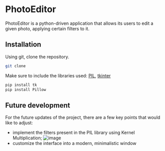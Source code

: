 # PhotoEditor

PhotoEditor is a python-driven application that allows its users to edit a given photo, applying certain filters to it.

## Installation

Using git, clone the repository.

```bash
git clone
```
Make sure to include the libraries used:
[PIL](https://pillow.readthedocs.io/en/latest/installation.html),
[tkinter](https://docs.python.org/3/library/tkinter.html)

```bash
pip install tk
pip install Pillow
```

## Future development

For the future updates of the project, there are a few key points that would like to adjust:
- implement the filters present in the PIL library using Kernel Multiplication;
![image](https://github.com/Paula-H/PhotoEditor/assets/118481907/b2f84763-d8f0-48c6-97a0-d2891a3d9248)
- customize the interface into a modern, minimalistic window

